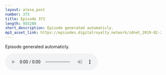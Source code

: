 ```yaml
---
layout: alexa_post
number: 373
title: Episode 373
length: 955289
short_description: Episode generated automaticly.
mp3_asset_link: https://episodes.digitalroyalty.network/zdnet_2019-02-24_01-00-05.mp3
---
```


Episode generated automaticly.

<audio controls>
    <source src="{{ page.mp3_asset_link }}" type="audio/mpeg">
</audio>